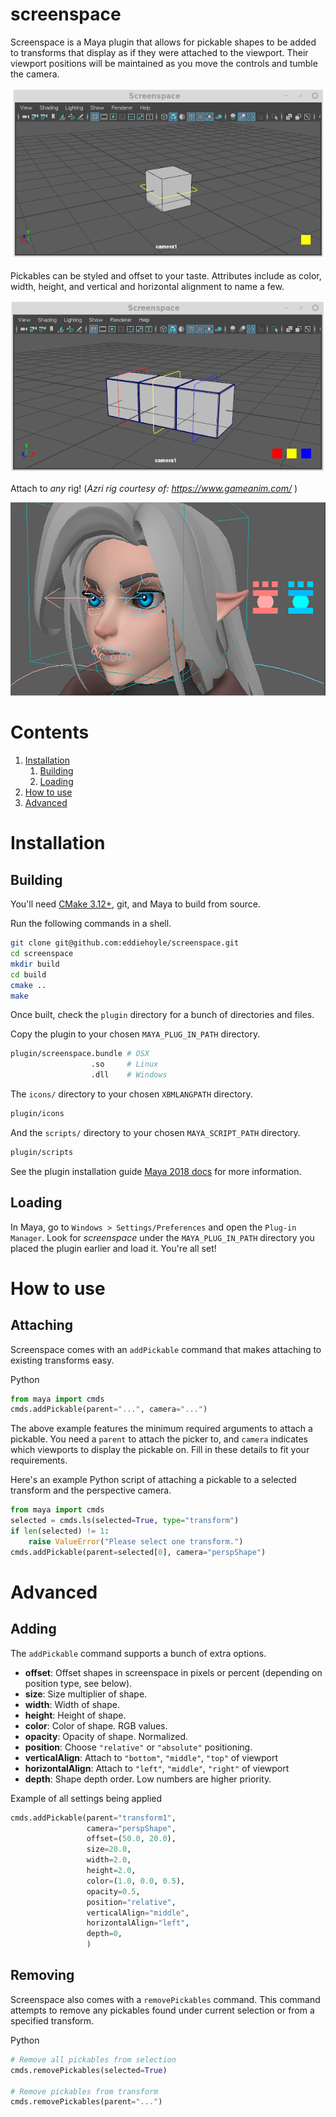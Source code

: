 # screenspace
Screenspace is a Maya plugin that allows for pickable shapes to be added to transforms that display as if they were attached to the viewport. Their viewport positions will be maintained as you move the controls and tumble the camera.

![alt text](resources/screenspace1.gif "Pickable")

Pickables can be styled and offset to your taste. Attributes include as color, width, height, and vertical and horizontal alignment to name a few.

![alt text](resources/screenspace2.gif "Style")

Attach to _any_ rig! (*Azri rig courtesy of: https://www.gameanim.com/*
)

![alt text](resources/screenspace3.png "Interfaces")

# Contents
1. [Installation](#installation)
    1. [Building](#building)
    2. [Loading](#loading)
2. [How to use](#how-to-use)
3. [Advanced](#advanced)

# Installation

## Building
You'll need [CMake 3.12+](https://cmake.org), git, and Maya to build from source.

Run the following commands in a shell.
```bash
git clone git@github.com:eddiehoyle/screenspace.git
cd screenspace
mkdir build
cd build
cmake ..
make
```

Once built, check the `plugin` directory for a bunch of directories and files.

Copy the plugin to your chosen `MAYA_PLUG_IN_PATH` directory.
```bash
plugin/screenspace.bundle # OSX
                  .so     # Linux
                  .dll    # Windows
```
The `icons/` directory to your chosen `XBMLANGPATH` directory.
```bash
plugin/icons
```

And the `scripts/` directory to your chosen `MAYA_SCRIPT_PATH` directory.
```bash
plugin/scripts
```

 See the plugin installation guide [Maya 2018 docs](https://knowledge.autodesk.com/support/maya/learn-explore/caas/CloudHelp/cloudhelp/2018/ENU/Maya-Customizing/files/GUID-FA51BD26-86F3-4F41-9486-2C3CF52B9E17-htm.html) for more information.

## Loading

In Maya, go to `Windows > Settings/Preferences` and open the `Plug-in Manager`. Look for _screenspace_ under the `MAYA_PLUG_IN_PATH` directory you placed the plugin earlier and load it. You're all set!

# How to use

## Attaching
Screenspace comes with an `addPickable` command that makes attaching to existing transforms easy.

Python
```python
from maya import cmds
cmds.addPickable(parent="...", camera="...")
```

The above example features the minimum required arguments to attach a pickable. You need a `parent` to attach the picker to, and `camera` indicates which viewports to display the pickable on. Fill in these details to fit your requirements.

Here's an example Python script of attaching a pickable to a selected transform and the perspective camera.

```python
from maya import cmds
selected = cmds.ls(selected=True, type="transform")
if len(selected) != 1:
    raise ValueError("Please select one transform.")
cmds.addPickable(parent=selected[0], camera="perspShape")
```

# Advanced

## Adding
The `addPickable` command supports a bunch of extra options.

* **offset**: Offset shapes in screenspace in pixels or percent (depending on position type, see below).
* **size**: Size multiplier of shape. 
* **width**: Width of shape.
* **height**: Height of shape.
* **color**: Color of shape. RGB values.
* **opacity**: Opacity of shape. Normalized.
* **position**: Choose `"relative"` or `"absolute"` positioning.
* **verticalAlign**: Attach to `"bottom"`, `"middle"`, `"top"` of viewport
* **horizontalAlign**: Attach to `"left"`, `"middle"`, `"right"` of viewport
* **depth**: Shape depth order. Low numbers are higher priority.

Example of all settings being applied 
```python
cmds.addPickable(parent="transform1",
                 camera="perspShape",
                 offset=(50.0, 20.0),
                 size=20.0,
                 width=2.0,
                 height=2.0,
                 color=(1.0, 0.0, 0.5),
                 opacity=0.5,
                 position="relative",
                 verticalAlign="middle",
                 horizontalAlign="left",
                 depth=0,
                 )
```

## Removing
Screenspace also comes with a `removePickables` command. This command attempts to remove any pickables found under current selection or from a specified transform.

Python
```python
# Remove all pickables from selection
cmds.removePickables(selected=True)

# Remove pickables from transform
cmds.removePickables(parent="...")
```